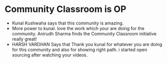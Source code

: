 # Community Classroom is OP

- Kunal Kushwaha says that this community is amazing.
- More power to kunal. love the work which your are doing for the community.
 Anirudh Sharma finds the Community Classroom initiative really great!
- HARSH VARDHAN Says that  Thank you kunal for whatever you are doing for this community and also for showing right path. i started open sourcing after watching your videos.

